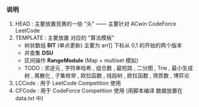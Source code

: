 ### 说明

1. HEAD : 主要放置竞赛的一些 "头" —— 主要针对 ACwin CodeForce LeetCode
2. TEMPLATE :  主要放置 对应的 "算法模板"
    - 树状数组 **BIT**  (单点更新) 主要为 arr[] 下标从 0,1 的开始的两个版本
    - 并查集 **DSU** 
    - 区间操作 **RangeModule**  (Map + multiset 模拟)
    - TODO : 求逆元 , 字符串哈希 , 组合数 , 最短路 , 二分图 , Trie , 最小生成树 , 离散化 , 子集枚举 , 欧拉函数 , 线段树 , 欧拉函数 , 筛质数 , 博弈论
3. LCCode : 用于 LeetCode Competition 使用
4. CFCode : 用于 CodeForce Competition 使用 (用脚本编译 数据放置在 data.txt 中)
